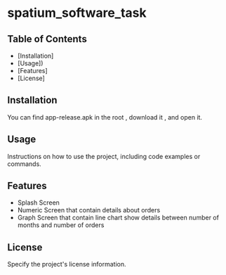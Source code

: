 # spatium_software_task

## Table of Contents
- [Installation]
- [Usage])
- [Features]
- [License]

## Installation
You can find app-release.apk in the root , download it , and open it.

## Usage
Instructions on how to use the project, including code examples or commands.

## Features
- Splash Screen 
- Numeric Screen that contain details about orders
- Graph Screen that contain line chart show details between number of months and number of orders 


## License
Specify the project's license information.

